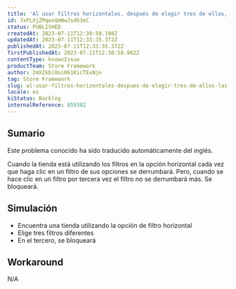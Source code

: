 ```yaml
---
title: 'Al usar filtros horizontales, después de elegir tres de ellos, las opciones del filtro ya no se colapsan.'
id: 7xPLXjZMqwxQmWwJsd63eC
status: PUBLISHED
createdAt: 2023-07-11T12:30:50.198Z
updatedAt: 2023-07-11T12:33:35.372Z
publishedAt: 2023-07-11T12:33:35.372Z
firstPublishedAt: 2023-07-11T12:30:50.962Z
contentType: knownIssue
productTeam: Store Framework
author: 2mXZkbi0oi061KicTExNjo
tag: Store Framework
slug: al-usar-filtros-horizontales-despues-de-elegir-tres-de-ellos-las-opciones-del-filtro-ya-no-se-colapsan
locale: es
kiStatus: Backlog
internalReference: 859382
---
```


## Sumario

<div class="alert alert-info">
  <p>Este problema conocido ha sido traducido automáticamente del inglés.</p>
</div>


Cuando la tienda está utilizando los filtros en la opción horizontal cada vez que haga clic en un filtro de sus opciones se derrumbará. Pero, cuando se hace clic en un filtro por tercera vez el filtro no se derrumbará más. Se bloqueará.


##

## Simulación



- Encuentra una tienda utilizando la opción de filtro horizontal
- Elige tres filtros diferentes
- En el tercero, se bloqueará



## Workaround


N/A





